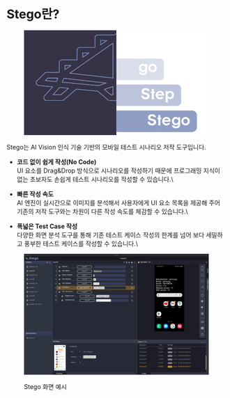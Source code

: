 # Stego란?

<figure><img src=".gitbook/assets/image (142).png" alt=""><figcaption></figcaption></figure>

Stego는 AI Vision 인식 기술 기반의 모바일 테스트 시나리오 저작 도구입니다.

* **코드 없이 쉽게 작성(No Code)**\
  UI 요소를 Drag\&Drop 방식으로 시나리오를 작성하기 때문에 프로그래밍 지식이 없는 초보자도 손쉽게 테스트 시나리오를 작성할 수 있습니다.\

* **빠른 작성 속도**\
  AI 엔진이 실시간으로 이미지를 분석해서 사용자에게 UI 요소 목록을 제공해 주어 기존의 저작 도구와는 차원이 다른 작성 속도를 체감할 수 있습니다.\

* **폭넓은 Test Case 작성** \
  다양한 화면 분석 도구를 통해 기존 테스트 케이스 작성의 한계를 넘어 보다 세밀하고 풍부한 테스트 케이스를 작성할 수 있습니다.\


<figure><img src=".gitbook/assets/스크린샷 2022-10-25 오전 11.34.35.png" alt=""><figcaption><p>Stego 화면 예시 </p></figcaption></figure>
